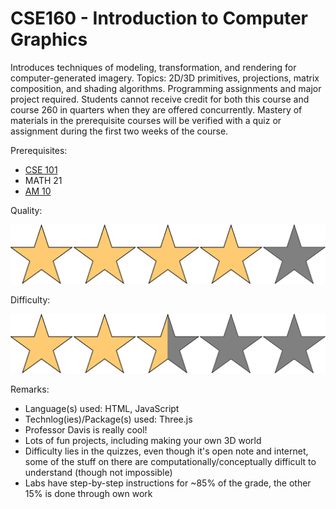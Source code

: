# CSE160 - Introduction to Computer Graphics

Introduces techniques of modeling, transformation, and rendering for computer-generated imagery. Topics: 2D/3D primitives, projections, matrix composition, and shading algorithms. Programming assignments and major project required. Students cannot receive credit for both this course and course 260 in quarters when they are offered concurrently. Mastery of materials in the prerequisite courses will be verified with a quiz or assignment during the first two weeks of the course.

Prerequisites:

- [CSE 101](CSE101.md)
- MATH 21
- [AM 10](AM10.md)

Quality: 

![](../Media/4star.png)

Difficulty: 

![](../Media/2_5star.png)

Remarks:

- Language(s) used: HTML, JavaScript
- Technlog(ies)/Package(s) used: Three.js
- Professor Davis is really cool!
- Lots of fun projects, including making your own 3D world
- Difficulty lies in the quizzes, even though it's open note and internet, some of the stuff on there are computationally/conceptually difficult to understand (though not impossible)
- Labs have step-by-step instructions for ~85% of the grade, the other 15% is done through own work